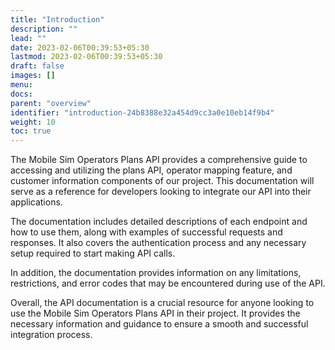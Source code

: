 ```yaml
---
title: "Introduction"
description: ""
lead: ""
date: 2023-02-06T00:39:53+05:30
lastmod: 2023-02-06T00:39:53+05:30
draft: false
images: []
menu:
docs:
parent: "overview"
identifier: "introduction-24b8388e32a454d9cc3a0e10eb14f9b4"
weight: 10
toc: true
---
```


The Mobile Sim Operators Plans API provides a comprehensive guide to accessing and utilizing the plans API, operator
mapping feature, and customer information components of our project. This documentation will serve as a reference for
developers looking to integrate our API into their applications.

The documentation includes detailed descriptions of each endpoint and how to use them, along with examples of successful
requests and responses. It also covers the authentication process and any necessary setup required to start making API
calls.

In addition, the documentation provides information on any limitations, restrictions, and error codes that may be
encountered during use of the API.

Overall, the API documentation is a crucial resource for anyone looking to use the Mobile Sim Operators Plans API in
their project. It provides the necessary information and guidance to ensure a smooth and successful integration process.
